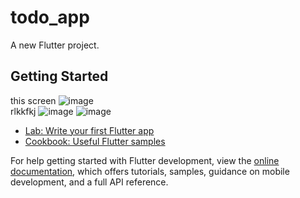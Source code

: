 # todo_app

A new Flutter project.

## Getting Started
this screen
![image](https://github.com/HebaAshraf0/ToDo_App/assets/88686875/6e92fa70-a4de-45c8-aff3-7222c74af5d7)  
 rlkkfkj
![image](https://github.com/HebaAshraf0/ToDo_App/assets/88686875/6e92fa70-a4de-45c8-aff3-7222c74af5d7)
![image](https://github.com/HebaAshraf0/ToDo_App/assets/88686875/6e92fa70-a4de-45c8-aff3-7222c74af5d7)

- [Lab: Write your first Flutter app](https://docs.flutter.dev/get-started/codelab)
- [Cookbook: Useful Flutter samples](https://docs.flutter.dev/cookbook)

For help getting started with Flutter development, view the
[online documentation](https://docs.flutter.dev/), which offers tutorials,
samples, guidance on mobile development, and a full API reference.
